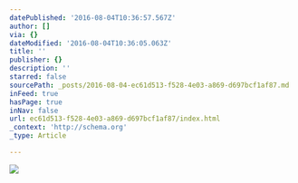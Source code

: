 ```yaml
---
datePublished: '2016-08-04T10:36:57.567Z'
author: []
via: {}
dateModified: '2016-08-04T10:36:05.063Z'
title: ''
publisher: {}
description: ''
starred: false
sourcePath: _posts/2016-08-04-ec61d513-f528-4e03-a869-d697bcf1af87.md
inFeed: true
hasPage: true
inNav: false
url: ec61d513-f528-4e03-a869-d697bcf1af87/index.html
_context: 'http://schema.org'
_type: Article

---
```

![](https://the-grid-user-content.s3-us-west-2.amazonaws.com/01830a84-8eb8-417c-b786-a768888a4814.jpg)